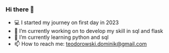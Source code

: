 ### Hi there 👋

- :computer: I started my journey on first day in 2023
- 🔭 I’m currently working on to develop my skill in sql and flask
- 🌱 I’m currently learning python and sql
- 📫 How to reach me: teodorowski.dominik@gmail.com
